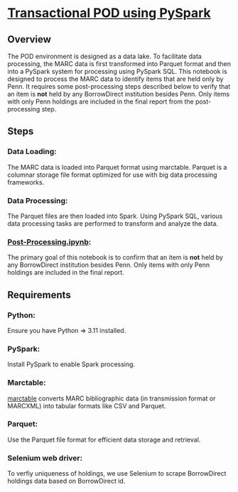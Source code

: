 # [Transactional POD using PySpark](https://github.com/jimfhahn/pod-pyspark-notbook/blob/main/pod-processing.ipynb)

## Overview
The POD environment is designed as a data lake. To facilitate data processing, the MARC data is first transformed into Parquet format and then into a PySpark system for processing using PySpark SQL. This notebook is designed to process the MARC data to identify items that are held only by Penn. It requires some post-processing steps described below to verify that an item is **not** held by any BorrowDirect institution besides Penn. Only items with only Penn holdings are included in the final report from the post-processing step.
## Steps
### Data Loading: 
The MARC data is loaded into Parquet format using marctable. Parquet is a columnar storage file format optimized for use with big data processing frameworks.
### Data Processing: 
The Parquet files are then loaded into Spark. Using PySpark SQL, various data processing tasks are performed to transform and analyze the data.
### [Post-Processing.ipynb](https://github.com/jimfhahn/pod-pyspark-notebook/blob/main/post-processing.ipynb):
The primary goal of this notebook is to confirm that an item is **not** held by any BorrowDirect institution besides Penn. Only items with only Penn holdings are included in the final report.
## Requirements
### Python: 
Ensure you have Python => 3.11 installed.
### PySpark: 
Install PySpark to enable Spark processing.
### Marctable:
[marctable](https://github.com/sul-dlss-labs/marctable) converts MARC bibliographic data (in transmission format or MARCXML) into tabular formats like CSV and Parquet. 
### Parquet: 
Use the Parquet file format for efficient data storage and retrieval.
### Selenium web driver:
To verfiy uniqueness of holdings, we use Selenium to scrape BorrowDirect holdings data based on BorrowDirect id.

